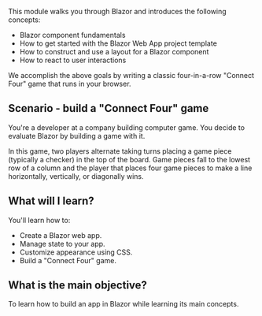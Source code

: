 This module walks you through Blazor and introduces the following concepts:

- Blazor component fundamentals
- How to get started with the Blazor Web App project template
- How to construct and use a layout for a Blazor component
- How to react to user interactions

We accomplish the above goals by writing a classic four-in-a-row "Connect Four" game that runs in your browser.

## Scenario - build a "Connect Four" game

You're a developer at a company building computer game. You decide to evaluate Blazor by building a game with it.

In this game, two players alternate taking turns placing a game piece (typically a checker) in the top of the board. Game pieces fall to the lowest row of a column and the player that places four game pieces to make a line horizontally, vertically, or diagonally wins.

## What will I learn?

You'll learn how to:

- Create a Blazor web app.
- Manage state to your app.
- Customize appearance using CSS.
- Build a "Connect Four" game.

## What is the main objective?

To learn how to build an app in Blazor while learning its main concepts.
